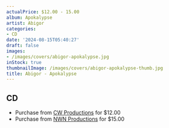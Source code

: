 ```yaml
---
actualPrice: $12.00 - 15.00
album: Apokalypse
artist: Abigor
categories:
- CD
date: '2024-08-15T05:40:27'
draft: false
images:
- /images/covers/abigor-apokalypse.jpg
inStock: true
thumbnailImage: /images/covers/abigor-apokalypse-thumb.jpg
title: Abigor - Apokalypse
---
```


## CD
* Purchase from [CW Productions](https://shop.cwproductions.net/products/abigor-apokalypse-cd) for $12.00
* Purchase from [NWN Productions](http://shop.nwnprod.com/index.php?route=product/product&path=93&product_id=52880&sort=pd.name&order=ASC) for $15.00
